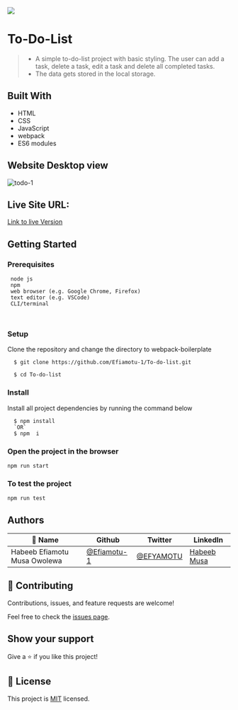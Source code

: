 ![](https://img.shields.io/badge/Microverse-blueviolet)

# To-Do-List

>- A simple to-do-list project with basic styling. The user can add a task, delete a task, edit a task and delete all completed tasks.
>- The data gets stored in the local storage.


## Built With

- HTML
- CSS
- JavaScript
- webpack
- ES6 modules

## Website Desktop view

![todo-1](https://user-images.githubusercontent.com/89055502/200188786-f287c76f-5c31-46d2-b48e-6ed16bd374ab.png)

## Live Site URL: 
[Link to live Version](https://efiamotu-1.github.io/To-do-list/dist/)


## Getting Started

### Prerequisites
```
 node js
 npm
 web browser (e.g. Google Chrome, Firefox)
 text editor (e.g. VSCode)
 CLI/terminal



```
### Setup

Clone the repository and change the directory to webpack-boilerplate

``` 
  $ git clone https://github.com/Efiamotu-1/To-do-list.git

  $ cd To-do-list

```

### Install
Install all project dependencies by running the command below
 
``` 
  $ npm install
  `OR`
  $ npm  i
```
### Open the project in the browser

```
npm run start
```

### To test the project 

```
npm run test
```

## Authors


| 👤 Name | Github | Twitter | LinkedIn |
|------|--------|---------|----------|
|Habeeb Efiamotu Musa Owolewa|[@Efiamotu-1](https://github.com/Efiamotu-1)|[@EFYAMOTU](https://twitter.com/EFYAMOTU)|[Habeeb Musa](https://www.linkedin.com/in/Musa-habeeb/)|


## 🤝 Contributing

Contributions, issues, and feature requests are welcome!

Feel free to check the [issues page](https://github.com/Efiamotu-1/To-do-list/issues).

## Show your support

Give a ⭐️ if you like this project!


## 📝 License

This project is [MIT](./MIT.md) licensed.
